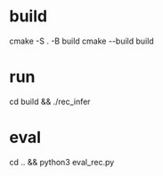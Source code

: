 # build
cmake -S . -B build
cmake --build build

# run
cd build && ./rec_infer

# eval
cd .. && python3 eval_rec.py 

